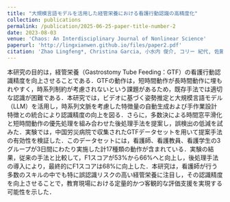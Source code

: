 ```yaml
---
title: "大規模言語モデルを活用した経管栄養における看護行動認識の高精度化"
collection: publications
permalink: /publication/2025-06-25-paper-title-number-2
date: 2023-08-03
venue: 'Chaos: An Interdisciplinary Journal of Nonlinear Science'
paperurl: 'http://lingxianwen.github.io/files/paper2.pdf'
citation: 'Zhao Lingfeng*, Christina Garcia, 小水内 俊介, コリー 紀代, 佐藤 敦子, 河内山 真由美, 那須 敏子, 井上 創造'
---
```


本研究の目的は，経管栄養（Gastrostomy Tube Feeding：GTF）の看護行動認識精度を向上させることである．GTFの動作は，短時間動作が長時間動作に埋もれやすく，時系列制約が考慮されないという課題があるため，既存手法では適切な認識が困難である．本研究では，ビデオに基づく姿勢推定と大規模言語モデル（LLM）を活用し，時系列文脈を考慮した特徴量の自動生成および手作業設計特徴との統合により認識精度の向上を図る．さらに，多数決による時間窓平滑化と短時間動作の優先処理を組み合わせた後処理手法を提案し，誤検出の低減を試みた．実験では，中国労災病院で収集されたGTFデータセットを用いて提案手法の有効性を検証した．このデータセットには，看護師、看護教員、看護学生の3グループが3日間にわたり実施した計17種類の動作が含まれている．実験の結果，従来の手法と比較して，F1スコアが53%から66%へと向上し，後処理手法の導入により，最終的にF1スコアは68%に向上した．本研究は，看護師が行う多数のスキルの中でも特に誤認識リスクの高い経管栄養に注目し，その認識精度を向上させることで，教育現場における定量的かつ客観的な評価支援を実現する可能性を示した．
